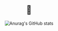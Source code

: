 <h1 align="center">💩</h1>

<div align="center">

![Anurag's GitHub stats](https://github-readme-stats.vercel.app/api?username=Xiugapurin&show_icons=true&theme=dracula)

</div>
